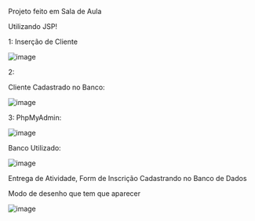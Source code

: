 Projeto feito em Sala de Aula

Utilizando JSP!

1: Inserção de Cliente

![image](https://github.com/user-attachments/assets/3f30dc9f-6042-4753-beab-9ddd1ac58d55)

2: 

Cliente Cadastrado no Banco:

![image](https://github.com/user-attachments/assets/b1461187-b16f-4530-a375-0c1d924cbaba)

3: PhpMyAdmin:

![image](https://github.com/user-attachments/assets/e6125c27-9206-48b4-8a76-5d88f3ff4bc2)

Banco Utilizado:

![image](https://github.com/user-attachments/assets/fb1db379-7575-4653-8e39-a9166b8a6113)

Entrega de Atividade, Form de Inscrição Cadastrando no Banco de Dados

Modo de desenho que tem que aparecer

![image](https://github.com/user-attachments/assets/a1949a3e-67fa-42a6-b276-cebbf205bf92)


